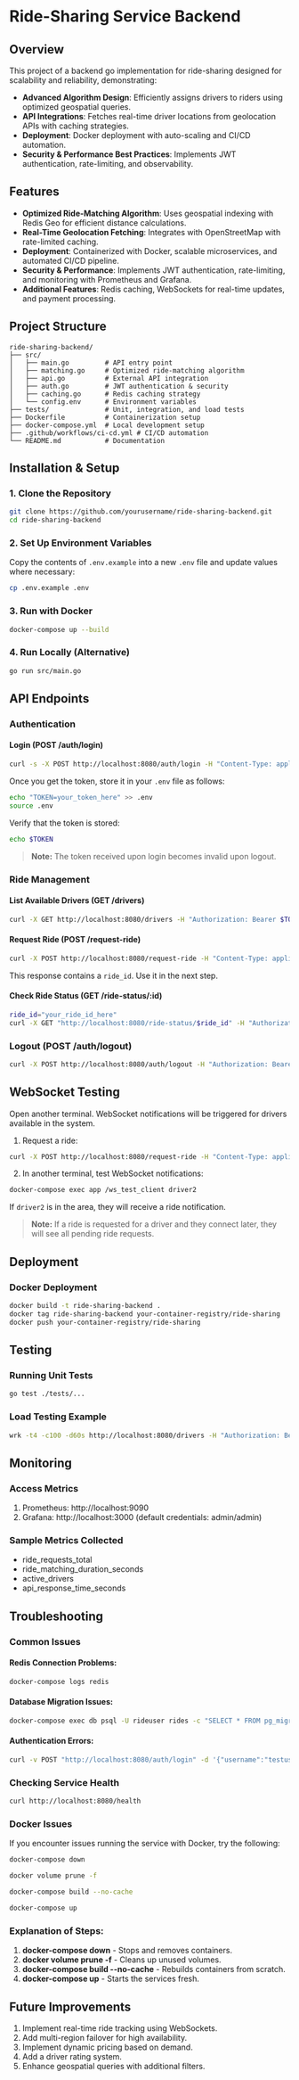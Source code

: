 # Ride-Sharing Service Backend

## Overview

This project of a backend go implementation for ride-sharing designed for scalability and reliability, demonstrating:

- **Advanced Algorithm Design**: Efficiently assigns drivers to riders using optimized geospatial queries.
- **API Integrations**: Fetches real-time driver locations from geolocation APIs with caching strategies.
- **Deployment**: Docker deployment with auto-scaling and CI/CD automation.
- **Security & Performance Best Practices**: Implements JWT authentication, rate-limiting, and observability.

## Features

- **Optimized Ride-Matching Algorithm**: Uses geospatial indexing with Redis Geo for efficient distance calculations.
- **Real-Time Geolocation Fetching**: Integrates with OpenStreetMap with rate-limited caching.
- **Deployment**: Containerized with Docker, scalable microservices, and automated CI/CD pipeline.
- **Security & Performance**: Implements JWT authentication, rate-limiting, and monitoring with Prometheus and Grafana.
- **Additional Features**: Redis caching, WebSockets for real-time updates, and payment processing.

## Project Structure

```
ride-sharing-backend/
├── src/
│   ├── main.go         # API entry point
│   ├── matching.go     # Optimized ride-matching algorithm
│   ├── api.go          # External API integration
│   ├── auth.go         # JWT authentication & security
│   ├── caching.go      # Redis caching strategy
│   └── config.env      # Environment variables
├── tests/              # Unit, integration, and load tests
├── Dockerfile          # Containerization setup
├── docker-compose.yml  # Local development setup
├── .github/workflows/ci-cd.yml # CI/CD automation
└── README.md           # Documentation
```

## Installation & Setup

### 1. Clone the Repository

```bash
git clone https://github.com/yourusername/ride-sharing-backend.git
cd ride-sharing-backend
```

### 2. Set Up Environment Variables

Copy the contents of `.env.example` into a new `.env` file and update values where necessary:

```bash
cp .env.example .env
```

### 3. Run with Docker

```bash
docker-compose up --build
```

### 4. Run Locally (Alternative)

```bash
go run src/main.go
```

## API Endpoints

### Authentication

#### Login (POST /auth/login)

```bash
curl -s -X POST http://localhost:8080/auth/login -H "Content-Type: application/json" -d '{"username":"testuser","user_id":123,"role":"rider"}' | jq
```

Once you get the token, store it in your `.env` file as follows:

```bash
echo "TOKEN=your_token_here" >> .env
source .env
```

Verify that the token is stored:

```bash
echo $TOKEN
```

> **Note:** The token received upon login becomes invalid upon logout.

### Ride Management

#### List Available Drivers (GET /drivers)

```bash
curl -X GET http://localhost:8080/drivers -H "Authorization: Bearer $TOKEN" | jq
```

#### Request Ride (POST /request-ride)

```bash
curl -X POST http://localhost:8080/request-ride -H "Content-Type: application/json" -H "Authorization: Bearer $TOKEN" -d '{"lat":0.3135,"lng":32.5805}' | jq
```

This response contains a `ride_id`. Use it in the next step.

#### Check Ride Status (GET /ride-status/:id)

```bash
ride_id="your_ride_id_here"
curl -X GET "http://localhost:8080/ride-status/$ride_id" -H "Authorization: Bearer $TOKEN" | jq
```

### Logout (POST /auth/logout)

```bash
curl -X POST http://localhost:8080/auth/logout -H "Authorization: Bearer $TOKEN"
```

## WebSocket Testing

Open another terminal. WebSocket notifications will be triggered for drivers available in the system.

1. Request a ride:

```bash
curl -X POST http://localhost:8080/request-ride -H "Content-Type: application/json" -H "Authorization: Bearer $TOKEN" -d '{"lat":0.3135,"lng":32.5805}' | jq
```

2. In another terminal, test WebSocket notifications:

```bash
docker-compose exec app /ws_test_client driver2
```

If `driver2` is in the area, they will receive a ride notification.

> **Note:** If a ride is requested for a driver and they connect later, they will see all pending ride requests.

## Deployment

### Docker Deployment

```bash
docker build -t ride-sharing-backend .
docker tag ride-sharing-backend your-container-registry/ride-sharing
docker push your-container-registry/ride-sharing
```

## Testing

### Running Unit Tests

```bash
go test ./tests/...
```

### Load Testing Example

```bash
wrk -t4 -c100 -d60s http://localhost:8080/drivers -H "Authorization: Bearer $TOKEN"
```

## Monitoring

### Access Metrics

1. Prometheus: http://localhost:9090
2. Grafana: http://localhost:3000 (default credentials: admin/admin)

### Sample Metrics Collected

- ride_requests_total
- ride_matching_duration_seconds
- active_drivers
- api_response_time_seconds

## Troubleshooting

### Common Issues

#### Redis Connection Problems:

```bash
docker-compose logs redis
```

#### Database Migration Issues:

```bash
docker-compose exec db psql -U rideuser rides -c "SELECT * FROM pg_migrations"
```

#### Authentication Errors:

```bash
curl -v POST "http://localhost:8080/auth/login" -d '{"username":"testuser"}'
```

### Checking Service Health

```bash
curl http://localhost:8080/health
```

### Docker Issues

If you encounter issues running the service with Docker, try the following:

```bash
docker-compose down

docker volume prune -f

docker-compose build --no-cache

docker-compose up
```

### Explanation of Steps:

1. **docker-compose down** - Stops and removes containers.
2. **docker volume prune -f** - Cleans up unused volumes.
3. **docker-compose build --no-cache** - Rebuilds containers from scratch.
4. **docker-compose up** - Starts the services fresh.

## Future Improvements

1. Implement real-time ride tracking using WebSockets.
2. Add multi-region failover for high availability.
3. Implement dynamic pricing based on demand.
4. Add a driver rating system.
5. Enhance geospatial queries with additional filters.
